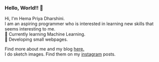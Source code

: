 ### Hello, World!! 👋

Hi, I'm Hema Priya Dharshini.
<br>
I am an aspiring programmer who is interested in learning new skills that seems interesting to me.
<br>
🌱 Currently learning Machine Learning.
<br>
🔭 Developing small webpages.

Find more about me and my blog <a href="https://hemahpd.in/">here.</a>
<br>
I do sketch images. Find them on my <a href="https://www.instagram.com/hema_hpd/">instagram</a> posts.



<!--
**hemahpd/hemahpd** is a ✨ _special_ ✨ repository because its `README.md` (this file) appears on your GitHub profile.

Here are some ideas to get you started:

- 🔭 I’m currently working on ...
- 🌱 I’m currently learning ...
- 👯 I’m looking to collaborate on ...
- 🤔 I’m looking for help with ...
- 💬 Ask me about ...
- 📫 How to reach me: ...
- 😄 Pronouns: ...
- ⚡ Fun fact: ...
-->
